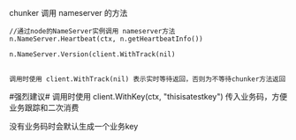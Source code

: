 chunker 调用 nameserver  的方法
    
    //通过node的NameServer实例调用 nameserver方法
    n.NameServer.Heartbeat(ctx, n.getHeartbeatInfo())

    n.NameServer.Version(client.WithTrack(nil)


    调用时使用 client.WithTrack(nil) 表示实时等待返回，否则为不等待chunker方法返回

#强烈建议#
调用时使用 client.WithKey(ctx, "thisisatestkey") 传入业务码，方便业务跟踪和二次消费

没有业务码时会默认生成一个业务key


